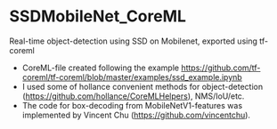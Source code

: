 # SSDMobileNet_CoreML
Real-time object-detection using SSD on Mobilenet, exported using tf-coreml
- CoreML-file created following the example https://github.com/tf-coreml/tf-coreml/blob/master/examples/ssd_example.ipynb
- I used some of hollance convenient methods for object-detection (https://github.com/hollance/CoreMLHelpers), NMS/IoU/etc.
- The code for box-decoding from MobileNetV1-features was implemented by Vincent Chu (https://github.com/vincentchu).
